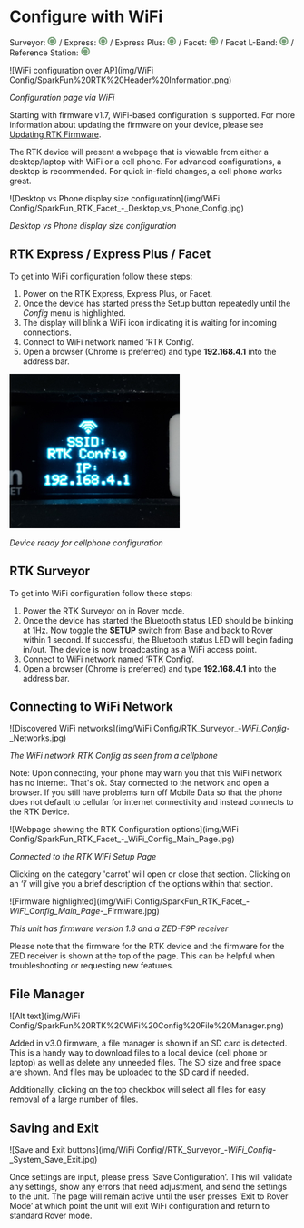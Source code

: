 # Configure with WiFi

Surveyor: ![Feature Supported](img/Icons/GreenDot.png) / Express: ![Feature Supported](img/Icons/GreenDot.png) / Express Plus: ![Feature Supported](img/Icons/GreenDot.png) / Facet: ![Feature Supported](img/Icons/GreenDot.png) / Facet L-Band: ![Feature Supported](img/Icons/GreenDot.png) / Reference Station: ![Feature Supported](img/Icons/GreenDot.png)

![WiFi configuration over AP](img/WiFi Config/SparkFun%20RTK%20Header%20Information.png)

*Configuration page via WiFi*

Starting with firmware v1.7, WiFi-based configuration is supported. For more information about updating the firmware on your device, please see [Updating RTK Firmware](firmware_update.md).

The RTK device will present a webpage that is viewable from either a desktop/laptop with WiFi or a cell phone. For advanced configurations, a desktop is recommended. For quick in-field changes, a cell phone works great.

![Desktop vs Phone display size configuration](img/WiFi Config/SparkFun_RTK_Facet_-_Desktop_vs_Phone_Config.jpg)

*Desktop vs Phone display size configuration*

## RTK Express / Express Plus / Facet
To get into WiFi configuration follow these steps:

1. Power on the RTK Express, Express Plus, or Facet.
2. Once the device has started press the Setup button repeatedly until the *Config* menu is highlighted.
3. The display will blink a WiFi icon indicating it is waiting for incoming connections.
4. Connect to WiFi network named ‘RTK Config’.
5. Open a browser (Chrome is preferred) and type **192.168.4.1** into the address bar.

![Display showing IP address](img/Displays/SparkFun_RTK_Facet_-_Display_WiFi_Config.jpg)

*Device ready for cellphone configuration*

## RTK Surveyor

To get into WiFi configuration follow these steps:

1. Power the RTK Surveyor on in Rover mode.
2. Once the device has started the Bluetooth status LED should be blinking at 1Hz. Now toggle the **SETUP** switch from Base and back to Rover within 1 second. If successful, the Bluetooth status LED will begin fading in/out. The device is now broadcasting as a WiFi access point.
3. Connect to WiFi network named ‘RTK Config’.
4. Open a browser (Chrome is preferred) and type **192.168.4.1** into the address bar.

## Connecting to WiFi Network

![Discovered WiFi networks](img/WiFi Config/RTK_Surveyor_-_WiFi_Config_-_Networks.jpg)

*The WiFi network RTK Config as seen from a cellphone*

Note: Upon connecting, your phone may warn you that this WiFi network has no internet. That's ok. Stay connected to the network and open a browser. If you still have problems turn off Mobile Data so that the phone does not default to cellular for internet connectivity and instead connects to the RTK Device.

![Webpage showing the RTK Configuration options](img/WiFi Config/SparkFun_RTK_Facet_-_WiFi_Config_Main_Page.jpg)

*Connected to the RTK WiFi Setup Page*

Clicking on the category 'carrot' will open or close that section. Clicking on an ‘i’ will give you a brief description of the options within that section.

![Firmware highlighted](img/WiFi Config/SparkFun_RTK_Facet_-_WiFi_Config_Main_Page_-_Firmware.jpg)

*This unit has firmware version 1.8 and a ZED-F9P receiver*

Please note that the firmware for the RTK device and the firmware for the ZED receiver is shown at the top of the page. This can be helpful when troubleshooting or requesting new features.

## File Manager

![Alt text](img/WiFi Config/SparkFun%20RTK%20WiFi%20Config%20File%20Manager.png)

Added in v3.0 firmware, a file manager is shown if an SD card is detected. This is a handy way to download files to a local device (cell phone or laptop) as well as delete any unneeded files. The SD size and free space are shown. And files may be uploaded to the SD card if needed.

Additionally, clicking on the top checkbox will select all files for easy removal of a large number of files.

## Saving and Exit

![Save and Exit buttons](img/WiFi Config//RTK_Surveyor_-_WiFi_Config_-_System_Save_Exit.jpg)

Once settings are input, please press ‘Save Configuration’. This will validate any settings, show any errors that need adjustment, and send the settings to the unit. The page will remain active until the user presses ‘Exit to Rover Mode’ at which point the unit will exit WiFi configuration and return to standard Rover mode.
